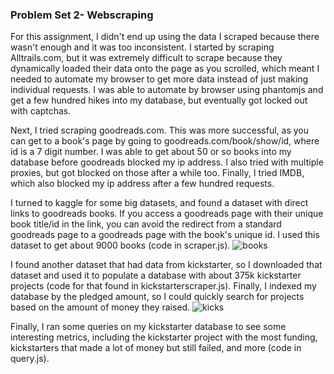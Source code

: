 ### Problem Set 2- Webscraping
For this assignment, I didn't end up using the data I scraped because there wasn't enough and it was too inconsistent. I started by scraping Alltrails.com, but it was extremely difficult to scrape because they dynamically loaded their data onto the page as you scrolled, which meant I needed to automate my browser to get more data instead of just making individual requests. I was able to automate by browser using phantomjs and get a few hundred hikes into my database, but eventually got locked out with captchas. 

Next, I tried scraping goodreads.com. This was more successful, as you can get to a book's page by going to goodreads.com/book/show/id, where id is a 7 digit number. I was able to get about 50 or so books into my database before goodreads blocked my ip address. I also tried with multiple proxies, but got blocked on those after a while too. Finally, I tried IMDB, which also blocked my ip address after a few hundred requests.

I turned to kaggle for some big datasets, and found a dataset with direct links to goodreads books. If you access a goodreads page with their unique book title/id in the link, you can avoid the redirect from a standard goodreads page to a goodreads page with the book's unique id. I used this dataset to get about 9000 books (code in scraper.js).
![books]([https://raw.githubusercontent.com/gkgkgkgk/ECE464-Databases/main/Problem%20Set%202/imgs/books.png])

I found another dataset that had data from kickstarter, so I downloaded that dataset and used it to populate a database with about 375k kickstarter projects (code for that found in kickstarterscraper.js). Finally, I indexed my database by the pledged amount, so I could quickly search for projects based on the amount of money they raised.
![kicks]([https://raw.githubusercontent.com/gkgkgkgk/ECE464-Databases/main/Problem%20Set%202/imgs/kicks.png])

Finally, I ran some queries on my kickstarter database to see some interesting metrics, including the kickstarter project with the most funding, kickstarters that made a lot of money but still failed, and more (code in query.js).
